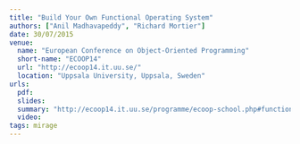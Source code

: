 ```yaml
---
title: "Build Your Own Functional Operating System"
authors: ["Anil Madhavapeddy", "Richard Mortier"]
date: 30/07/2015
venue:
  name: "European Conference on Object-Oriented Programming"
  short-name: "ECOOP14"
  url: "http://ecoop14.it.uu.se/"
  location: "Uppsala University, Uppsala, Sweden"
urls:
  pdf:
  slides:
  summary: "http://ecoop14.it.uu.se/programme/ecoop-school.php#functional-os"
  video:
tags: mirage
---
```

